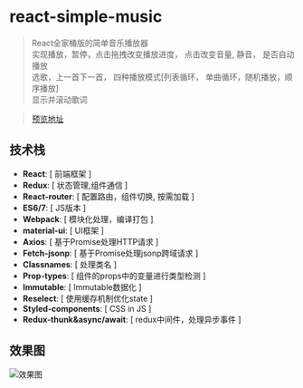 # react-simple-music

> React全家桶版的简单音乐播放器  
> 实现播放，暂停，点击拖拽改变播放进度， 点击改变音量, 静音， 是否自动播放  
> 选歌，上一首下一首， 四种播放模式[列表循环， 单曲循环，随机播放，顺序播放]  
> 显示并滚动歌词  



> [预览地址](http://ldq-first.github.io/react-simple-music/dist/#/)



## 技术栈
* **React**: [ 前端框架 ]
* **Redux**: [ 状态管理,组件通信 ] 
* **React-router**: [ 配置路由，组件切换, 按需加载 ]
* **ES6/7**: [ JS版本 ]
* **Webpack**: [ 模块化处理，编译打包 ]
* **material-ui**: [ UI框架 ]
* **Axios**: [ 基于Promise处理HTTP请求 ]
* **Fetch-jsonp**: [ 基于Promise处理jsonp跨域请求 ]
* **Classnames**: [ 处理类名 ]
* **Prop-types**: [ 组件的props中的变量进行类型检测 ]
* **Immutable**: [ Immutable数据化 ]
* **Reselect**: [ 使用缓存机制优化state ]
* **Styled-components**: [ CSS in JS ]
* **Redux-thunk&async/await**: [ redux中间件，处理异步事件 ]


## 效果图

![效果图](https://ldq-first.github.io/react-simple-music/static/result/001.gif)




